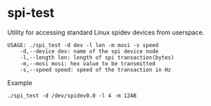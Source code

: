 # spi-test
Utility for accessing standard Linux spidev devices from userspace.

```
USAGE: ./spi_test -d dev -l len -m mosi -s speed
	-d,--device dev: name of the spi device node
	-l,--length len: length of spi transaction(bytes)
	-m,--mosi mosi: hex value to be transmitted
	-s,--speed speed: speed of the transaction in Hz
```

Example
```
./spi_test -d /dev/spidev0.0 -l 4 -m 12AB
```

